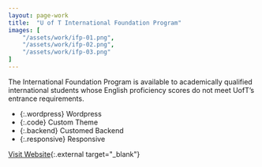 ```yaml
---
layout: page-work
title:  "U of T International Foundation Program"
images: [
	"/assets/work/ifp-01.png",
	"/assets/work/ifp-02.png",
	"/assets/work/ifp-03.png"
]
---
```


The International Foundation Program is available to academically
qualified international students whose English proficiency scores do not
meet UofT’s entrance requirements.

* {:.wordpress} Wordpress
* {:.code} Custom Theme
* {:.backend} Customed Backend
* {:.responsive} Responsive

[Visit Website](http://www.ifp.utoronto.ca/){:.external target="_blank"}
